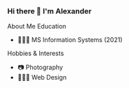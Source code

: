 ### Hi there 👋 I'm Alexander
About Me
Education
- 👨🏽‍🎓 MS Information Systems (2021)

Hobbies & Interests
- 📷 Photography
- 👨🏽‍💻 Web Design
<!--
**alexandercastela/alexandercastela** is a ✨ _special_ ✨ repository because its `README.md` (this file) appears on your GitHub profile.

Here are some ideas to get you started:

- 🔭 I’m currently working on ...
- 🌱 I’m currently learning ...
- 👯 I’m looking to collaborate on ...
- 🤔 I’m looking for help with ...
- 💬 Ask me about ...
- 📫 How to reach me: ...
- 😄 Pronouns: ...
- ⚡ Fun fact: ...
-->
